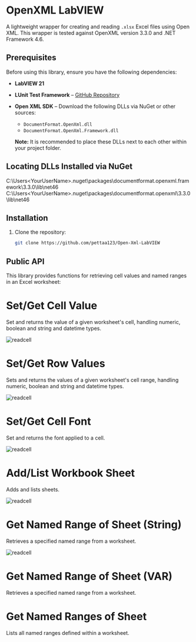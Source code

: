 # OpenXML LabVIEW

A lightweight wrapper for creating and reading `.xlsx` Excel files using Open XML.
This wrapper is tested against OpenXML version 3.3.0 and .NET Framework 4.6.

## Prerequisites

Before using this library, ensure you have the following dependencies:

- **LabVIEW 21**
- **LUnit Test Framework** – [GitHub Repository](https://github.com/Astemes/astemes-lunit)
- **Open XML SDK** – Download the following DLLs via NuGet or other sources:
  - `DocumentFormat.OpenXml.dll`
  - `DocumentFormat.OpenXml.Framework.dll`
  
  **Note:** It is recommended to place these DLLs next to each other within your project folder.
  
## Locating DLLs Installed via NuGet
C:\Users\<YourUserName>\.nuget\packages\documentformat.openxml.framework\3.3.0\lib\net46
C:\Users\<YourUserName>\.nuget\packages\documentformat.openxml\3.3.0\lib\net46

## Installation

1. Clone the repository:
   ```sh
   git clone https://github.com/pettaa123/Open-Xml-LabVIEW

## Public API
This library provides functions for retrieving cell values and named ranges in an Excel worksheet:

# Set/Get Cell Value
Set and returns the value of a given worksheet's cell, handling numeric, boolean and string and datetime types.

![readcell](sample_set_cell_value.png)

# Set/Get Row Values
Sets and returns the values of a given worksheet's cell range, handling numeric, boolean and string and datetime types.

![readcell](sample_set_cell_row_values.png)

# Set/Get Cell Font
Set and returns the font applied to a cell.

![readcell](sample_set_cell_font.png)

# Add/List Workbook Sheet
Adds and lists sheets.

![readcell](sample_add_sheet.png)

# Get Named Range of Sheet (String)
Retrieves a specified named range from a worksheet.

![readcell](sample_get_named_range_var.png)

# Get Named Range of Sheet (VAR)
Retrieves a specified named range from a worksheet.

# Get Named Ranges of Sheet
Lists all named ranges defined within a worksheet.